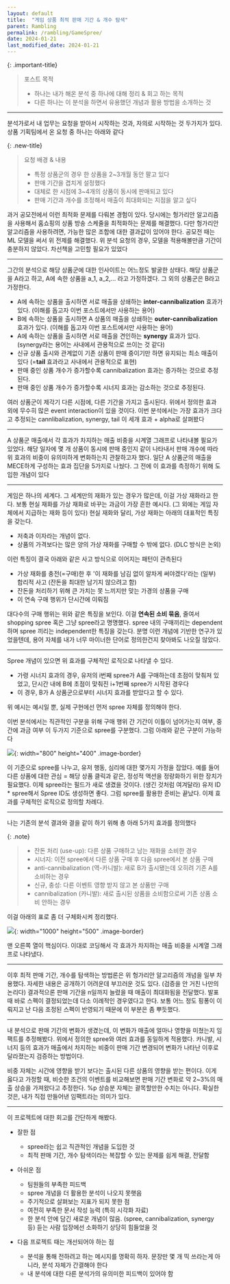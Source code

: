 ```yaml
---
layout: default
title:  "게임 상품 최적 판매 기간 & 개수 탐색"
parent: Rambling
permalink: /rambling/GameSpree/
date: 2024-01-21
last_modified_date: 2024-01-21
---
```



{: .important-title}
> 포스트 목적
>
> - 하나는 내가 해온 분석 중 하나에 대해 정리 & 회고 하는 목적
> - 다른 하나는 이 분석을 하면서 유용했던 개념과 활용 방법을 소개하는 것

***

분석가로서 내 업무는 요청을 받아서 시작하는 것과, 자의로 시작하는 것 두가지가 있다. 상품 기획팀에서 온 요청 중 하나는 아래와 같다

{: .new-title}
> 요청 배경 & 내용
>
> - 특정 상품군의 경우 한 상품을 2~3개월 동안 팔고 있다
> - 판매 기간을 겹치게 설정했다
> - 대체로 한 시점에 3~4개의 상품이 동시에 판매되고 있다
> - 판매 기간과 개수를 조정해서 매출이 최대화되는 지점을 알고 싶다

과거 공모전에서 이런 최적화 문제를 다뤄본 경험이 있다. 당시에는 헝가리안 알고리즘을 사용해서 홈쇼핑의 상품 방송 스케줄을 최적화하는 문제를 해결했다. 다만 헝가리안 알고리즘을 사용하려면, 가능한 많은 조합에 대한 결과값이 있어야 한다. 공모전 때는 ML 모델을 써서 위 전제를 해결했다. 위 분석 요청의 경우, 모델을 적용해볼만큼 기간이 충분하지 않았다. 차선책을 고민할 필요가 있었다

***

그간의 분석으로 해당 상품군에 대한 인사이트는 어느정도 발굴한 상태다. 해당 상품군을 A라고 하고, A에 속한 상품을 a_1, a_2,... 라고 가정하겠다. 그 외의 상품군은 B라고 가정한다.

- A에 속하는 상품을 출시하면 서로 매출을 상쇄하는 **inter-cannibalization** 효과가 있다. (이해를 돕고자 이번 포스트에서만 사용하는 용어)
- B에 속하는 상품을 출시하면 A 상품의 매출을 상쇄하는 **outer-cannibalization** 효과가 있다. (이해를 돕고자 이번 포스트에서만 사용하는 용어)
- A에 속하는 상품을 출시하면 서로 매출을 견인하는 **synergy** 효과가 있다. (synergy라는 용어는 사내에서 관용적으로 쓰이는 것 같다)
- 신규 상품 출시와 관계없이 기존 상품이 판매 중이기만 하면 유지되는 최소 매출이 있다 (=**tail** 효과라고 사내에서 관용적으로 표현)
- 판매 중인 상품 개수가 증가할수록 cannibalization 효과는 증가하는 것으로 추정된다.
- 판매 중인 상품 개수가 증가할수록 시너지 효과는 감소하는 것으로 추정된다.

여러 상품군이 제각기 다른 시점에, 다른 기간을 가지고 출시된다. 위에서 정의한 효과 외에 무수히 많은 event interaction이 있을 것이다. 이번 분석에서는 가장 효과가 크다고 추정되는 cannlibalization, synergy, tail 이 세개 효과 + alpha로 살펴봤다

***

A 상품군 매출에서 각 효과가 차지하는 매출 비중을 시계열 그래프로 나타내볼 필요가 있었다. 해당 일자에 몇 개 상품이 동시에 판매 중인지 같이 나타내서 판매 개수에 따라 위 효과의 비중이 유의미하게 변화하는지 관찰하고자 했다. 일단 A 상품군의 매출을 MECE하게 구성하는 효과 집단을 5가지로 나눴다. 그 전에 이 효과를 측정하기 위해 도입한 개념이 있다

***

게임은 하나의 세계다. 그 세계만의 재화가 있는 경우가 많은데, 이걸 가상 재화라고 한다. 보통 현실 재화를 가상 재화로 바꾸는 과금이 가장 흔한 예시다. (그 외에는 게임 자체에서 지급하는 재화 등이 있다) 현실 재화와 달리, 가상 재화는 아래의 대표적인 특징을 갖는다.

- 저축과 이자라는 개념이 없다.
- 상품의 가격보다는 많은 양의 가상 재화를 구매할 수 밖에 없다. (DLC 방식은 논외)

이런 특징이 결국 아래와 같은 사고 방식으로 이어지는 패턴이 관측된다

- 가상 재화를 충전(=구매)한 후 '이 재화를 남김 없이 알차게 써야겠다'라는 (일부) 합리적 사고 (잔돈을 최대한 남기지 않으려고 함)
- 잔돈을 처리하기 위해 큰 가치는 못 느끼지만 맞는 가경의 상품을 구매
- 이 연속 구매 행위가 단시간에 이뤄짐

대다수의 구매 행위는 위와 같은 특징을 보인다. 이걸 **연속된 소비 묶음**, 줄여서 shopping spree 혹은 그냥 spree라고 명명했다. spree 내의 구매끼리는 dependent하며 spree 끼리는 independent한 특징을 갖는다. 분명 이런 개념에 기반한 연구가 있었을텐데, 용어 자체를 내가 너무 마이너한 단어로 정의한건지 찾아봐도 나오질 않았다.

***

Spree 개념이 있으면 위 효과를 구체적인 로직으로 나타낼 수 있다.

- 가령 시너지 효과의 경우, 유저의 i번째 spree가 A를 구매하는데 초점이 맞춰져 있었고, 단시간 내에 B에 초점이 맞춰진 i+1번째 spree가 시작된 경우다
- 이 경우, B가 A 상품군으로부터 시너지 효과를 받았다고 할 수 있다.

위 예시는 예시일 뿐, 실제 구현에선 먼저 spree 자체를 정의해야 한다.

이번 분석에서는 직관적인 구분을 위해 구매 행위 간 기간이 이틀이 넘어가는지 여부, 중간에 과금 여부 이 두가지 기준으로 spree를 구분했다. 그럼 아래와 같은 구분이 가능하다

![](https://s-seo.github.io/assets/images/post_gamespree_1.png){: width="800" height="400" .image-border}

이 기준으로 spree를 나누고, 유저 행동, 심리에 대한 몇가지 가정을 잡았다. 예를 들어 다른 상품에 대한 관심 = 해당 상품 클릭과 같은, 정성적 액션을 정량화하기 위한 장치가 필요했다. 이제 spree라는 필드가 새로 생겼을 것이다. (생긴 것처럼 여겨달라) 유저 ID * spree해서 Spree ID도 생성하면 좋다. 그럼 spree를 활용한 준비는 끝났다. 이제 효과를 구체적인 로직으로 정의할 차례다.

***

나는 기존의 분석 결과와 결을 같이 하기 위해 총 아래 5가지 효과를 정의했다

{: .note}
> - 잔돈 처리 (use-up): 다른 상품 구매하고 남는 재화을 소비한 경우
> - 시너지: 이전 spree에서 다른 상품 구매 후 다음 spree에서 본 상품 구매
> - anti-cannibalization (역-카니발): 새로 B가 출시됐는데 오히려 기존 A를 소비하는 경우
> - 신규, 충성: 다른 이벤트 영향 받지 않고 본 상품만 구매
> - cannibalization (카니발): 새로 출시된 상품을 소비함으로써 기존 상품 소비 안하는 경우

이걸 아래의 표로 좀 더 구체화시켜 정리했다.

![](https://s-seo.github.io/assets/images/post_gamespree_2.png){: width="1000" height="500" .image-border}

맨 오른쪽 열이 핵심이다. 이대로 코딩해서 각 효과가 차지하는 매출 비중을 시계열 그래프로 나타냈다.

***

이후 최적 판매 기간, 개수를 탐색하는 방법론은 위 헝가리안 알고리즘의 개념을 일부 차용했다. 자세한 내용은 공개하기 어려운데 부끄러운 것도 있다. (검증을 안 거친 나만의 논리다) 결과적으론 판매 기간을 n일까지 늘렸을 때 매출이 최대화됨을 전달했다. 발표 때 바로 스펙이 결정되었는데 다소 이례적인 경우였다고 한다. 보통 어느 정도 핑퐁이 이뤄지고 난 다음 조정된 스펙이 반영되기 때문에 이 부분은 좀 뿌듯했다.

***

내 분석으로 판매 기간의 변화가 생겼는데, 이 변화가 매출에 얼마나 영향을 미쳤는지 임팩트를 추정해봤다. 위에서 정의한 spree와 여러 효과를 동일하게 적용했다. 카니발, 시너지 등의 효과가 매출에서 차지하는 비중이 판매 기간 변경되어 변화가 나타난 이후로 달라졌는지 검증하는 방법이다.

비중 자체는 시간에 영향을 받기 보다는 출시된 다른 상품의 영향을 받는 편이다. 이게 옳다고 가정할 때, 비슷한 조건의 이벤트를 비교해보면 판매 기간 변화로 약 2~3%의 매출 상승을 가져왔다고 추정한다. %p 상승분 자체는 괄목할만한 수치는 아니다. 확실한 것은, 내가 직접 만들어낸 임팩트라는 의미가 있다.


***

이 프로젝트에 대한 회고를 간단하게 해봤다.

- 잘한 점
    - spree라는 쉽고 직관적인 개념을 도입한 것
    - 최적 판매 기간, 개수 탐색이라는 복잡할 수 있는 문제를 쉽게 해결, 전달함

- 아쉬운 점
    - 팀원들의 부족한 피드백
    - spree 개념을 더 활용한 분석이 나오지 못햇음
    - 주기적으로 살펴보는 지표가 되지 못한 점
    - 여전히 부족한 문서 작성 능력 (특히 시각화 자료)
    - 한 분석 안에 담긴 새로운 개념이 많음. (spree, cannibalization, synergy 등) 듣는 사람 입장에선 소화하기 상당히 힘들었을 것

- 다음 프로젝트 때는 개선되어야 하는 점
    - 분석을 통해 전하려고 하는 메시지를 명확히 하자. 문장만 몇 개 띡 쓰라는게 아니라, 분석 자체가 간결해야 한다
    - 내 분석에 대한 다른 분석가의 유의미한 피드백이 있어야 함


